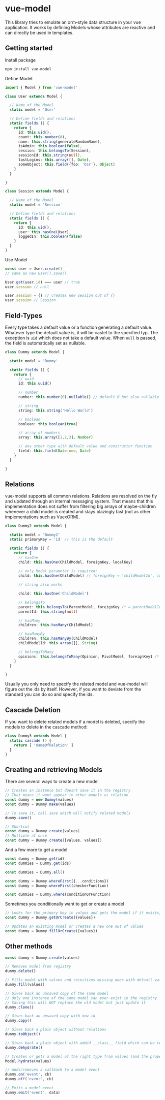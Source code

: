 # vue-model

This library tries to emulate an orm-style data structure in your vue application. It works by defining Models whose attributes are reactive and can directly be used in templates.

## Getting started

Install package

```sh
npm install vue-model
```

Define Model

```typescript
import { Model } from 'vue-model'

class User extends Model {

  // Name of the Model
  static model = 'User'

  // Define fields and relations
  static fields () {
    return {
      id: this.uid(),
      count: this.number(0),
      name: this.string(generateRandomName),
      isAdmin: this.boolean(false),
      session: this.belongsTo(Session),
      sessionId: this.string(null),
      lastLogins: this.array([], Date),
      someObject: this.field({foo: 'bar'}, Object)
    }
  }

}

class Session extends Model {

  // Name of the Model
  static model = 'Session'

  // Define fields and relations
  static fields () {
    return {
      id: this.uid(),
      user: this.hasOne(User),
      loggedIn: this.boolean(false)
    }
  }
}
```

Use Model

```typescript
const user = User.create()
// same as new User().save()

User.get(user.id) === user // true
user.session // null

user.session = {} // creates new session out of {}
user.session // Session
```

## Field-Types

Every type takes a default value or a function generating a default value. Whatever type the default value is, it will be castet to the specified typ. The exception is `uid` which does not take a default value. When `null` is passed, the field is automatically set as nullable.

```typescript
class Dummy extends Model {

  static model = 'Dummy'

  static fields () {
    return {
      // uuid
      id: this.uuid()

      // number
      number: this.number(0).nullable() // default 0 but also nullable

      // string
      string: this.string('Hello World')

      // boolean
      boolean: this.boolean(true)

      // array of numbers
      array: this.array([1,2,3], Number)

      // any other type with default value and constructor function
      field: this.field(Date.now, Date)
    }
  }

}
```

## Relations

vue-model supports all common relations. Relations are resolved on the fly and updated through an internal messaging system.
That means that this implementation does not suffer from filtering big arrays of maybe-children whenever a child model is created and stays blazingly fast (not as other implementations such as VuexORM).

```typescript
class Dummy2 extends Model {

  static model = 'Dummy2'
  static primaryKey = 'id' // this is the default

  static fields () {
    return {
      // hasOne
      child: this.hasOne(ChildModel, foreignKey, localKey)
      
      // only Model parameter is required:
      child: this.hasOne(ChildModel) // foreignKey = 'childModelId', localKey = primaryKey = 'id'

      // string also works

      child: this.hasOne('ChildModel')

      // belongsTo
      parent: this.belongsTo(ParentModel, foreignKey /* = parentModelId */, localKey)
      parentId: this.string(null)

      // hasMany
      children: this.hasMany(ChildModel)

      // hasManyBy
      children: this.hasManyBy(ChildModel)
      childModelId: this.array([], String)

      // belongsToMany
      opinions: this.belongsToMany(Opinion, PivotModel, foreignKey1 /* = dummy2Id */, foreignKey2 /* = opinionId */, localId1, localId2)
    }
  }

}
```

Usually you only need to specify the related model and vue-model will figure out the ids by itself. However, if you want to deviate from the standard you can do so and specify the ids.

## Cascade Deletion

If you want to delete related models if a model is deleted, specify the models to delete in the cascade method:

```typescript
class Dummy3 extends Model {
  static cascade () {
    return [ 'nameOfRelation' ]
  }
}
```

## Creating and retrieving Models

There are several ways to create a new model

```typescript
// Creates an instance but doesnt save it in the registry
// That means it wont appear in other models as relation
const dummy = new Dummy(values)
const dummy = Dummy.make(values)

// To save it, call save which will notify related models
dummy.save()

// Shortcut
const dummy = Dummy.create(values)
// Multiple at once
const dummy = Dummy.create([values, values])
```

And a few more to get a model

```typescript
const dummy = Dummy.get(id)
const dummies = Dummy.get(ids)

const dummies = Dummy.all()

const dummy = Dummy.whereFirst({...conditions})
const dummy = Dummy.whereFirst(checkerFunction)

const dummies = Dummy.where(conditionOrFunction)
```

Sometimes you conditionally want to get or create a model

```typescript
// Looks for the primary key in values and gets the model if it exists, otherwise creates it
const dummy = Dummy.getOrCreate({values})

// Updates an existing model or creates a new one out of values
const dummy = Dummy.fillOrCreate({values})
```

## Other methods

```typescript
const dummy = Dummy.create(values)

// Removes model from registry
dummy.delete()

// Fills model with values and reinitizes missing ones with default values
dummy.fill(values)

// Gives back an unsaved copy of the same model
// Only one instance of the same model can ever exist in the registry.
// Saving this will NOT replace the old model but just update it
dummy.clone()

// Gives back an unsaved copy with new id
dummy.copy()

// Gives back a plain object without relations
dummy.toObject()

// Gives back a plain object with added __class__ field which can be rehydrated
dummy.dehydrate()

// Creates or gets a model of the right type from values (and the property __class__ with the name of the model)
Model.hydrate(values)

// Adds/removes a callback to a model event
dummy.on('event', cb)
dummy.off('event', cb)

// Emits a model event
dummy.emit('event', data)
```